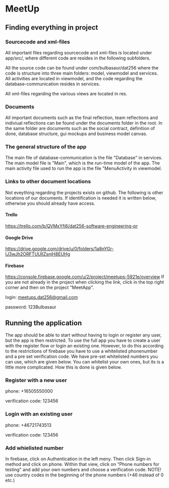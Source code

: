 # MeetUp

## Finding everything in project

### Sourcecode and xml-files
All important files regarding sourcecode and xml-files is located under app/src/, where different code are resides in the following subfolders.

All the source code can be found under com/bulbasaur/dat256 where the code is structure into three main folders: model, viewmodel and services. All activities are located in viewmodel, and the code regarding the database-communication resides in services.

All xml-files regarding the various views are located in res. 

### Documents
All important documents such as the final reflection, team reflections and indiviual reflections can be found under the documents folder in the root. In the same folder are documents such as the social contract, definition of done, database structure, gui mockups and business model canvas. 

### The general structure of the app
The main file of database-communication is the file "Database" in services. The main model file is "Main", which is the run-time model of the app. The main activity file used to run the app is the file "MenuActivity in viewmodel. 

### Links to other document locations
Not eveything regarding the projects exists on github. The following is other locations of our documents. If identification is needed it is written below, otherwise you should already have access. 

#### Trello
https://trello.com/b/QVMxYfi6/dat256-software-engineering-pr

#### Google Drive
https://drive.google.com/drive/u/0/folders/1a8nYGr-IJ3wJh2ORFTUUllZsnjH8EUHg

#### Firebase
https://console.firebase.google.com/u/2/project/meetups-5921e/overview
If you are not already in the project when clicking the link, click in the top right corner and then on the project "MeetApp".

login: meetups.dat256@gmail.com

password: 123Bulbasaur

## Running the application
The app should be able to start without having to login or register any user, but the app is then restricted. To use the full app you have to create a user with the register flow or login an existing one. However, to do this according to the restrictions of firebase you have to use a whitelisted phonenumber and a pre set verification code. We have pre-set whitelisted numbers you can use, which are given below. You can whitelist your own ones, but its is a little more complicated. How this is done is given below. 

### Register with a new user
phone: +16505550000

verification code: 123456

### Login with an existing user
phone: +46721743513

verification code: 123456

### Add whielisted number
In firebase, click on Authentication in the left meny. Then click Sign-in method and click on phone. Within that view, click on "Phone numbers for testing" and add your own numbers and choose a verification code. NOTE! use country codes in the beginning of the phone numbers (+46 instead of 0 etc.)
